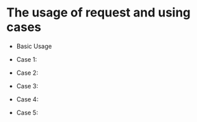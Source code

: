 # The usage of request and using cases 
- Basic Usage 

- Case 1: 

- Case 2: 

- Case 3:

- Case 4: 

- Case 5: 

